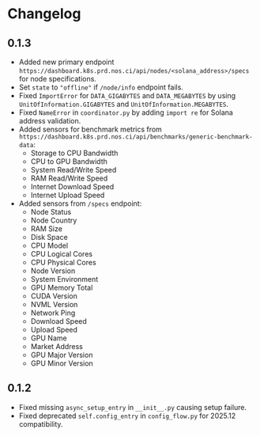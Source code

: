 # Changelog

## 0.1.3
- Added new primary endpoint `https://dashboard.k8s.prd.nos.ci/api/nodes/<solana_address>/specs` for node specifications.
- Set `state` to `"offline"` if `/node/info` endpoint fails.
- Fixed `ImportError` for `DATA_GIGABYTES` and `DATA_MEGABYTES` by using `UnitOfInformation.GIGABYTES` and `UnitOfInformation.MEGABYTES`.
- Fixed `NameError` in `coordinator.py` by adding `import re` for Solana address validation.
- Added sensors for benchmark metrics from `https://dashboard.k8s.prd.nos.ci/api/benchmarks/generic-benchmark-data`:
  - Storage to CPU Bandwidth
  - CPU to GPU Bandwidth
  - System Read/Write Speed
  - RAM Read/Write Speed
  - Internet Download Speed
  - Internet Upload Speed
- Added sensors from `/specs` endpoint:
  - Node Status
  - Node Country
  - RAM Size
  - Disk Space
  - CPU Model
  - CPU Logical Cores
  - CPU Physical Cores
  - Node Version
  - System Environment
  - GPU Memory Total
  - CUDA Version
  - NVML Version
  - Network Ping
  - Download Speed
  - Upload Speed
  - GPU Name
  - Market Address
  - GPU Major Version
  - GPU Minor Version

## 0.1.2
- Fixed missing `async_setup_entry` in `__init__.py` causing setup failure.
- Fixed deprecated `self.config_entry` in `config_flow.py` for 2025.12 compatibility.